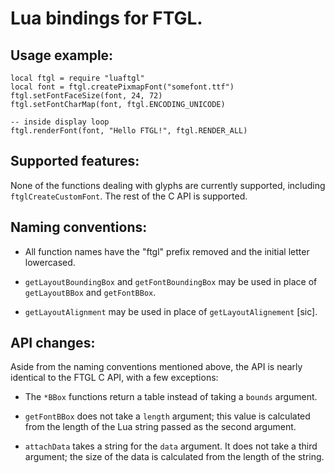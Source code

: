 # Lua bindings for FTGL.

## Usage example:

    local ftgl = require "luaftgl"
    local font = ftgl.createPixmapFont("somefont.ttf")
    ftgl.setFontFaceSize(font, 24, 72)
    ftgl.setFontCharMap(font, ftgl.ENCODING_UNICODE)
    
    -- inside display loop
    ftgl.renderFont(font, "Hello FTGL!", ftgl.RENDER_ALL)
    
## Supported features:

None of the functions dealing with glyphs are currently supported, including
`ftglCreateCustomFont`. The rest of the C API is supported.

## Naming conventions:

- All function names have the "ftgl" prefix removed and the initial letter
  lowercased.

- `getLayoutBoundingBox` and `getFontBoundingBox` may be used in place of
  `getLayoutBBox` and `getFontBBox`.
  
- `getLayoutAlignment` may be used in place of `getLayoutAlignement` [sic].

## API changes:

Aside from the naming conventions mentioned above, the API is nearly identical
to the FTGL C API, with a few exceptions:

- The `*BBox` functions return a table instead of taking a `bounds` argument.

- `getFontBBox` does not take a `length` argument; this value is calculated
  from the length of the Lua string passed as the second argument.
  
- `attachData` takes a string for the `data` argument. It does not take a third
  argument; the size of the data is calculated from the length of the string.
